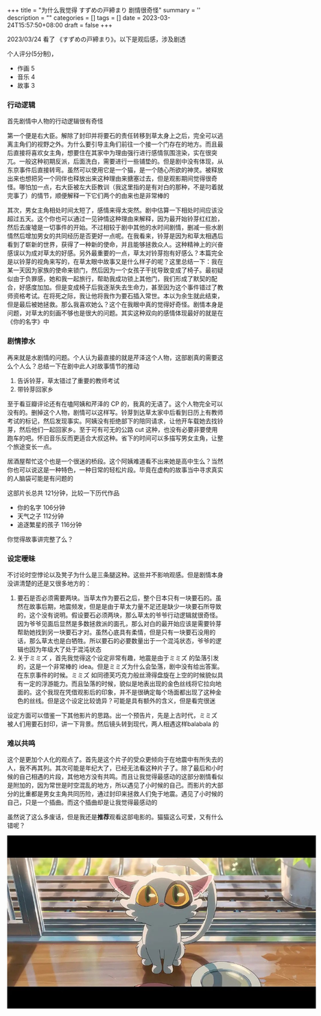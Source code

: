 
+++
title = "为什么我觉得 すずめの戸締まり 剧情很奇怪"
summary = ''
description = ""
categories = []
tags = []
date = 2023-03-24T15:57:50+08:00
draft = false
+++

2023/03/24 看了 《すずめの戸締まり》。以下是观后感，涉及剧透

个人评分(5分制)，

- 作画 5
- 音乐 4
- 故事 3

### 行动逻辑

首先剧情中人物的行动逻辑很有奇怪

第一个便是右大臣。解除了封印并将要石的责任转移到草太身上之后，完全可以逃离主角们的视野之外。为什么要引导主角们前往一个接一个门存在的地方。而且最后直接将喜欢女主角，想要住在其家中为理由强行进行感情氛围渲染，实在很突兀。一般这种初期反派，后面洗白，需要进行一些铺垫的。但是剧中没有体现，从东京事件后直接转弯。虽然可以使用它是一个猫，是一个随心所欲的神灵。被释放出来也想把另一个同伴也释放出来这种理由来搪塞过去，但是观影期间觉得很奇怪。哪怕加一点，右大臣被左大臣教训（我这里指的是有对白的那种，不是叼着就完事了）的情节，顺便解释一下它们两个的由来也是非常棒的

其次，男女主角相处时间太短了，感情来得太突然。剧中估算一下相处时间应该没超过五天。这个你也可以通过一见钟情这种理由来解释，因为最开始铃芽红红脸，然后去废墟是一切事件的开始。不过相较于剧中其他的水时间剧情，删减一些水剧情然后增加男女的共同经历是否更好一点呢。在我看来，铃芽是因为和草太相遇后看到了崭新的世界，获得了一种新的使命，并且能够拯救众人。这种精神上的兴奋感误以为成对草太的好感。另外最重要的一点，草太对铃芽抱有好感么？本篇完全是以铃芽的视角来写的，在草太眼中故事又是什么样子的呢？这里总结一下：我在某一天因为家族的使命来锁门，然后因为一个女孩子干扰导致变成了椅子。最初疑似由于负罪感，她和我一起旅行，帮助我成功锁上其他门，我们形成了默契的配合，好感度加加。但是变成椅子后我逐渐失去生命力，甚至因为这个事件错过了教师资格考试。在将死之际，我让他将我作为要石插入常世。本以为余生就此结束，但是最后被她拯救。那么我喜欢她么？这个在我眼中真的觉得好奇怪。剧情本身是问题，对草太的刻画不够也是很大的问题。其实这种双向的感情体现最好的就是在《你的名字》中

### 剧情掺水

再来就是水剧情的问题。个人认为最直接的就是芹泽这个人物，这部剧真的需要这么个人么？总结一下在剧中此人对故事情节的推动

1. 告诉铃芽，草太错过了重要的教师考试
2. 带铃芽回家乡

至于看豆瓣评论还有在嗑阿姨和芹泽的 CP 的，我真的无语了。这个人物完全可以没有的。删掉这个人物，剧情可以这样写。铃芽到达草太家中后看到日历上有教师考试的标记，然后发现事实。阿姨没有拒绝部下的陪同请求，让他开车载她去找铃芽，然后他们一起回家乡。至于可有可无的公路 cut 这种，也没有必要非要使用跑车的吧。怀旧音乐反而更适合大叔这种。省下的时间可以多描写男女主角，让整个旅途变长一点。

居酒屋帮忙这个也是一个很迷的桥段。这个阿姨难道看不出来她是高中生么？当然你也可以说这是一种特色，一种日常的轻松片段。毕竟在虚构的故事当中寻求真实的人脑袋可能是有问题的

这部片长总共 121分钟，比较一下历代作品

- 你的名字 106分钟
- 天气之子 112分钟
- 追逐繁星的孩子 116分钟

你觉得故事讲完整了么？

### 设定暧昧

不讨论时空悖论以及凳子为什么是三条腿这种。这些并不影响观感。但是剧情本身没讲清楚的还是又很多地方的：

1. 要石是否必须需要两块。当草太作为要石之后，整个日本只有一块要石的。虽然在故事后期，地震频发，但是是由于草太力量不足还是缺少一块要石所导致的，这个没有说明。假设要石必须两块，那么草太的爷爷行动逻辑就很奇怪。因为爷爷见面后显然是多数拯救派的面孔，那么对白的最开始应该是需要铃芽帮助她找到另一块要石才对。虽然心底具有柔情，但是只有一块要石没用的话，那么草太也是白牺牲。所以要石的必要数量出于一个混沌状态，爷爷的逻辑也因为年级大了处于混沌状态
2. 关于ミミズ ，首先我觉得这个设定非常有趣，地震是由于ミミズ 的坠落引发的，这是一个非常棒的 idea。但是ミミズ为什么会坠落，剧中没有给出答案。在东京事件的时候。ミミズ 如同德芙巧克力般丝滑得盘旋在上空的时候貌似具有一定的浮游能力。而且坠落的时候，貌似是地表出现的金色丝线将它拉向地面的。这个我现在凭借观影后的印象，并不是很确定每个场面都出现了这种金色的丝线。但是这个设定比较诡异？可能是具有额外的含义，但是看完很迷

设定方面可以借鉴一下其他影片的思路。出一个预告片，先是上古时代，ミミズ 被人们用要石封印，讲一下背景。然后镜头转到现代，两人相遇这样balabala 的



### 难以共鸣

这个是更加个人化的观点了。首先是这个片子的受众更倾向于在地震中有所失去的人，我不再其列。其次可能是年纪大了，已经无法看这种片子了。除了最后和小时候的自己相遇的片段，其他地方没有共鸣。而且让我觉得最感动的这部分剧情看似是附加的，因为常世是时空混乱的地方，所以遇见了小时候的自己。而影片的大部分的比重都是男女主角共同历险，通过封印来拯救人们免于地震。遇见了小时候的自己，只是一个插曲。而这个插曲却是让我觉得最感动的




虽然说了这么多废话，但是我还是**推荐**观看这部电影的。猫猫这么可爱，又有什么错呢？

<img src="../../images/2023/03/ezgif-5-64141f8d59.jpg" style="max-width:720px;" > </img>
    
